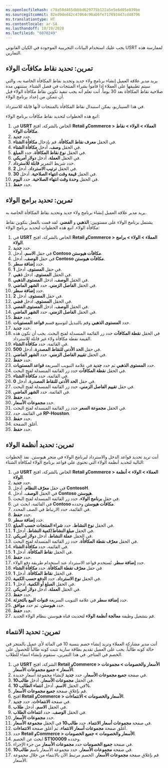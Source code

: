 ```yaml
---
ms.openlocfilehash: c78a50d465dbbbd629775b122a5e5e6d05e839be
ms.sourcegitcommit: 82ed9ded42c47064c90ab6fe717893447cd48796
ms.translationtype: HT
ms.contentlocale: ar-SA
ms.lasthandoff: 10/19/2020
ms.locfileid: "6070249"
---
```

يجب عليك استخدام البيانات التجريبية الموجودة في الكيان القانوني USRT لممارسة هذه التمارين. 

## <a name="exercise-define-loyalty-reward-points"></a>تمرين: تحديد نقاط مكافآت الولاء 

يريد مدير علاقة العميل إنشاء برنامج ولاء جديد وتحديد نقاط المكافأة الخاصة به، والتي سيتم تطبيقها على العملاء إذا قاموا بشراء المنتجات في فصل الشتاء. ستنتهي مدة صلاحية نقاط المكافأة بعد 30 يوماً. أنت تعلم أنه يجب تنفيذ تكوين نقاط مكافأة الولاء قبل أن تتمكن من إعداد برنامج الولاء. 

في هذا السيناريو، يمكن استبدال نقاط المكافأة بالمنتجات لأنها قابلة للاسترداد. 

اتبع هذه الخطوات لتحديد نقاط مكافآت برنامج الولاء:

1.  في **USRT** الخاص بالشركة، افتح **Retail وCommerce > العملاء > الولاء > نقاط مكافآت الولاء‬**.
2.  حدد **جديد**.
3.  في الحقل **معرف نقاط المكافأة**، قم بإدخال **مكافأة الشتاء**.
4.  في الحقل **وصف**، أدخل **مكافأة الشتاء**.
5.  في الحقل **نوع نقاط المكافأة**، حدد **المبلغ**.
6.  في الحقل **العملة**، أدخل **دولار أمريكي**.
7.  حدد شريط التمرير **قابلة للاسترداد**.
8.  في الحقل **ترتيب الاسترداد**، أدخل **2**.
9.  في الحقل **قيمة وقت انتهاء الصلاحية**، أدخل **30**.
10. في الحقل **وحدة وقت انتهاء الصلاحية**، حدد **اليوم**.
11. حدد **حفظ**.

## <a name="exercise-define-loyalty-programs"></a>تمرين: تحديد برامج الولاء
يريد مدير علاقة العميل إنشاء برنامج ولاء جديد وتحديد نقاط المكافأة الخاصة به. 

يشتمل برنامج الولاء على مستويين: **الذهبي** و **الفضي**. لقد قمت بالفعل بتكوين نقاط مكافأة الولاء. اتبع هذه الخطوات لتحديد برنامج الولاء:

1.  في **USRT** الخاص بالشركة، افتح **Retail وCommerce > العملاء > الولاء > برامج الولاء‬**.
2.  حدد **جديد**.
3.  في حقل **الاسم**، أدخل **Contoso مكافآت هيوستن**.
4.  في حقل **الوصف**، أدخل **Contoso مكافآت هيوستن**.
5.  حدد **إضافة سطر**.
6.  في حقل **المستوى**، أدخل **1**.
7.  في الحقل **المستوى**، ادخل **ذهبي**.
8.  في الحقل **الوصف**، ادخل **المستوى الذهبي**.
9.  في الحقل **الفاصل الزمني**، حدد **الشهر الماضي**.
10. حدد **إضافة سطر**.
11. في حقل **المستوى**، أدخل **2**.
12. في الحقل **المستوى**، ادخل **فضي**.
13. في الحقل **الوصف**، ادخل **المستوى الفضي**.
14. في الحقل **الفاصل الزمني**، حدد **الشهر الماضي**.
15. حدد **حفظ**.
16. حدد **المستوى الذهبي** وقم بالتبديل لتوسيع قسم **قواعد المستويات**.
17. حدد **جديد**.
18. في الحقل **نقطة المكافآت** حدد زر القائمة المنسدلة لفتح البحث. يجب أن تكون هذه القيمة نقطة مكافأة ولاء غير قابلة للاسترداد.
19. في القائمة، حدد **مكافأة الشتاء**.
20. في حقل **الحد الأدنى للنقاط المصدرة**، أدخل **500**.
21. في الحقل **تقييم الفاصل الزمني**، حدد **الشهر الماضي**.
22. حدد **حفظ**.
23. حدد **المستوى الذهبي** ثم حدد **جديد** في علامة التبويب السريعة **قواعد المستويات**.
24. في الحقل **نقطة المكافآت** حدد زر القائمة المنسدلة لفتح البحث.
25. في القائمة، حدد **مكافأة الشتاء**.
26. في حقل **الحد الأدنى للنقاط المصدرة**، أدخل **0**.
27. في حقل **تقييم الفاصل الزمني**، حدد زر القائمة المنسدلة لفتح البحث. 
28. في القائمة، حدد **الشهر الماضي**.
29. حدد **حفظ**.
30. حدد **مجموعات الأسعار**.
31. في الحقل **مجموعة السعر** حدد زر القائمة المنسدلة لفتح البحث.
32. في القائمة، حدد **RP-Houston**.
33. حدد **حفظ**.
34. أغلق الصفحة.
35. حدد **حفظ**.


## <a name="exercise-define-loyalty-schemes"></a>تمرين: تحديد أنظمة الولاء
أنت تريد تحديد قواعد الدخل والاسترداد لبرنامج الولاء في متجر هيوستن. نفذ الخطوات التالية لتحديد أنظمة الولاء التي تحتوي على قواعد برنامج الولاء لمكافأة الشتاء:

1.  في **USRT** الخاص بالشركة، افتح **Retail وCommerce > العملاء > الولاء > أنظمة الولاء‬**.
2.  حدد **جديد**.
3.  في حقل **معرّف النظام**، أدخِل **ContosoH**.
4.  في الحقل **الوصف**، أدخل **Contoso هيوستن**.
5.  في حقل **برنامج الولاء**، حدد زر القائمة المنسدلة لفتح البحث.
6.  في القائمة، ابحث عن **Contoso مكافآت هيوستن** وحدده.
7.  في القائمة، حدد الارتباط في الصف المحدد.
8.  حدد **حفظ**.
9.  حدد **إضافة سطر**.
10. في الحقل **نوع النشاط**، حدد **شراء المنتجات حسب المبلغ**.
11. في الحقل **مبلغ النشاط/كمية النشاط**، أدخل **1**.
12. في الحقل **عملة النشاط**، أدخل **دولار أمريكي**.
13. في الحقل **معرّف نقطة المكافأة**، حدد زر القائمة المنسدلة لفتح البحث.
14. في القائمة، حدد **مكافأة الشتاء**.
15. في الحقل **نقاط المكافأة**، أدخل **1**.
16. حدد **حفظ**.
17. حدد **إضافة سطر**. تُستخدم قواعد الاسترداد عند استخدام طريقة دفع الولاء.
18. في حقل **معرّف نقطة المكافأة**، حدد **مكافأة الشتاء**
19. في الحقل **نقاط المكافأة**، أدخل **1**.
20. في الحقل **نوع الاسترداد**، حدد **الدفع حسب الكمية**.
21. في الحقل **المبلغ أو الكمية**، أدخل **1**.
22. في الحقل **العملة**، أدخل **دولار أمريكي**.
23. حدد **حفظ**.
24. حدد **إضافة سطر** في علامة التبويب السريعة **قنوات البيع بالتجزئة**.
25. حدد **هيوستن**، ثم حدد **موافق**.
26. حدد **حفظ**.
27. قم بتشغيل وظيفة **معالجة أنظمة الولاء** لتحديث قناة هيوستن بنظام الولاء الجديد.


## <a name="exercise-define-an-affiliation"></a>تمرين: تحديد الانتماء
أنت مدير مشاركة العملاء وتريد إنشاء خصم بنسبة 10 في المائة لأي عميل بالمتجر في حالة كونه طالباً. يجب على العميل تقديم بطاقة سارية تثبت كونه طالباً للحصول على الخصم في المتاجر. في هذا التمرين، ستقوم بإنشاء انتماء للطلاب.

1.  في **USRT‎** الشركة، افتح **Retail وCommerce > الأسعار والخصومات > مجموعات الأسعار > جميع مجموعات الأسعار**.
2.  في صفحة **جميع مجموعات الأسعار**، حدد **جديد** لإنشاء مجموعة أسعار جديدة.
3.  في الحقل **مجموعات الأسعار**، أدخل **طالب10**.
4.  في الحقل **الاسم**، أدخل **انتماء الطالب 10%**.
5.  قم بإغلاق صفحة **جميع مجموعات الأسعار**.
6.  افتح **Retail وCommerce > الأسعار والخصومات > الانتماءات**.
7.  في صفحة **الانتماءات**، حدد **جديد**.
8.  في الحقل **الاسم**، أدخل **طلاب**.
9.  في الحقل **الوصف**، حدد **انتماءات الطلاب**.
10. حدد **مجموعات الأسعار**.
11. في صفحة **مجموعات أسعار الانتماء**، حدد **طالب10** في الحقل **مجموعة الأسعار**.
12. أغلق صفحة **مجموعات أسعار الانتماء**، ثم أغلق صفحة **الانتماءات**.
13. حدد **Retail وCommerce > الأسعار والخصومات > جميع الخصومات**. 
14. ابحث عن الخصم **ST100009** وحدده. 
15. في صفحة **جميع الخصومات** حدد **مجموعات الأسعار** من جزء الإجراء.
15. في صفحة **مجموعات الأسعار**، حدد مجموعة الأسعار باسم **طالب10**.
16. قم بإغلاق صفحة **مجموعات الأسعار**. الخصم مرتبط الآن بالانتماء من خلال مجموعة الأسعار.

